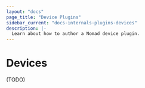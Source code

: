 ```yaml
---
layout: "docs"
page_title: "Device Plugins"
sidebar_current: "docs-internals-plugins-devices"
description: |-
  Learn about how to author a Nomad device plugin.
---
```


# Devices

(TODO)

